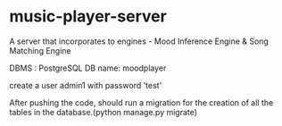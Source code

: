 # music-player-server
A server that incorporates to engines - Mood Inference Engine &amp; Song Matching Engine

DBMS : PostgreSQL
DB name: moodplayer

create a user admin1 with password 'test'

After pushing the code, should run a migration for the creation of all the tables in the database.(python manage.py migrate)
